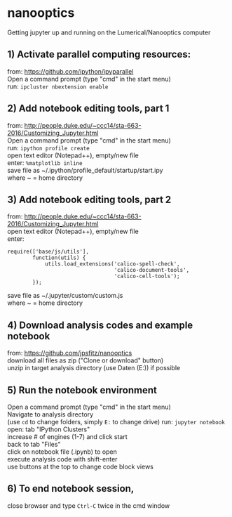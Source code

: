 # nanooptics
Getting jupyter up and running on the Lumerical/Nanooptics computer

## 1) Activate parallel computing resources:
from:  https://github.com/ipython/ipyparallel  
Open a command prompt (type "cmd" in the start menu)  
run:   ```ipcluster nbextension enable```  

## 2) Add notebook editing tools, part 1
from:  http://people.duke.edu/~ccc14/sta-663-2016/Customizing_Jupyter.html  
Open a command prompt (type "cmd" in the start menu)  
run:   ```ipython profile create```  
open text editor (Notepad++), empty/new file  
enter: ```%matplotlib inline```  
save file as ~/.ipython/profile_default/startup/start.ipy  
 where ~ = home directory

## 3) Add notebook editing tools, part 2
from:  http://people.duke.edu/~ccc14/sta-663-2016/Customizing_Jupyter.html  
open text editor (Notepad++), empty/new file  
enter:  
```
require(['base/js/utils'],
        function(utils) {
            utils.load_extensions('calico-spell-check',
                                  'calico-document-tools',
                                  'calico-cell-tools');
        });
```
save file as ~/.jupyter/custom/custom.js  
 where ~ = home directory  

## 4) Download analysis codes and example notebook
from:  https://github.com/jpsfitz/nanooptics  
download all files as zip ("Clone or download" button)  
unzip in target analysis directory (use Daten (E:)) if possible  

## 5) Run the notebook environment
Open a command prompt (type "cmd" in the start menu)  
Navigate to analysis directory  
  (use ```cd``` to change folders, simply ```E:``` to change drive)
run:   ```jupyter notebook```  
open:  tab "IPython Clusters"  
increase # of engines (1-7) and click start  
back to tab "Files"  
click on notebook file (.ipynb) to open  
execute analysis code with shift-enter  
use buttons at the top to change code block views

## 6) To end notebook session,  
close browser and type ```Ctrl-C``` twice in the cmd window
